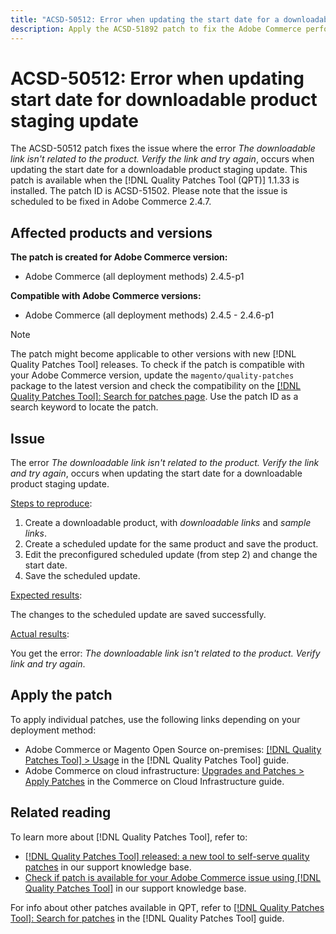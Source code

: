 ```yaml
---
title: "ACSD-50512: Error when updating the start date for a downloadable product staging update"
description: Apply the ACSD-51892 patch to fix the Adobe Commerce performance issue where the error *The downloadable link isn't related to the product.Verify the link and try again*, occurs when updating the start date for a downloadable product staging update.
---
```

# ACSD-50512: Error when updating start date for downloadable product staging update

The ACSD-50512 patch fixes the issue where the error *The downloadable link isn't related to the product. Verify the link and try again*, occurs when updating the start date for a downloadable product staging update. This patch is available when the [!DNL Quality Patches Tool (QPT)] 1.1.33 is installed. The patch ID is ACSD-51502. Please note that the issue is scheduled to be fixed in Adobe Commerce 2.4.7.

## Affected products and versions

**The patch is created for Adobe Commerce version:**

* Adobe Commerce (all deployment methods) 2.4.5-p1

**Compatible with Adobe Commerce versions:**

* Adobe Commerce (all deployment methods) 2.4.5 - 2.4.6-p1

>[!NOTE]
>
>The patch might become applicable to other versions with new [!DNL Quality Patches Tool] releases. To check if the patch is compatible with your Adobe Commerce version, update the `magento/quality-patches` package to the latest version and check the compatibility on the [[!DNL Quality Patches Tool]: Search for patches page](https://experienceleague.adobe.com/tools/commerce-quality-patches/index.html). Use the patch ID as a search keyword to locate the patch.

## Issue

The error *The downloadable link isn't related to the product. Verify the link and try again*, occurs when updating the start date for a downloadable product staging update.

<u>Steps to reproduce</u>:

1. Create a downloadable product, with *downloadable links* and *sample links*.
1. Create a scheduled update for the same product and save the product.
1. Edit the preconfigured scheduled update (from step 2) and change the start date.
1. Save the scheduled update.

<u>Expected results</u>:

The changes to the scheduled update are saved successfully.

<u>Actual results</u>:

You get the error: *The downloadable link isn't related to the product. Verify link and try again*.

## Apply the patch

To apply individual patches, use the following links depending on your deployment method:

* Adobe Commerce or Magento Open Source on-premises: [[!DNL Quality Patches Tool] > Usage](https://experienceleague.adobe.com/docs/commerce-operations/tools/quality-patches-tool/usage.html) in the [!DNL Quality Patches Tool] guide.
* Adobe Commerce on cloud infrastructure: [Upgrades and Patches > Apply Patches](https://experienceleague.adobe.com/docs/commerce-cloud-service/user-guide/develop/upgrade/apply-patches.html) in the Commerce on Cloud Infrastructure guide.

## Related reading

To learn more about [!DNL Quality Patches Tool], refer to:

* [[!DNL Quality Patches Tool] released: a new tool to self-serve quality patches](/help/announcements/adobe-commerce-announcements/magento-quality-patches-released-new-tool-to-self-serve-quality-patches.md) in our support knowledge base.
* [Check if patch is available for your Adobe Commerce issue using [!DNL Quality Patches Tool]](/help/support-tools/patches-available-in-qpt-tool/check-patch-for-magento-issue-with-magento-quality-patches.md) in our support knowledge base.

For info about other patches available in QPT, refer to [[!DNL Quality Patches Tool]: Search for patches](https://experienceleague.adobe.com/tools/commerce-quality-patches/index.html) in the [!DNL Quality Patches Tool] guide.
